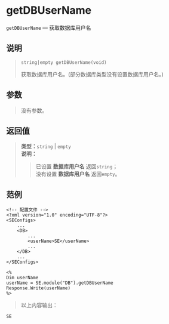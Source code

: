 getDBUserName
=============
`getDBUserName` &mdash; 获取数据库用户名

说明
----
>     string|empty getDBUserName(void)
> 获取数据库用户名。(部分数据库类型没有设置数据库用户名。)

参数
----
> 没有参数。

返回值
------
> **类型：**`string` | `empty`  
> **说明：**
>> 已设置 **数据库用户名** 返回`string`；  
>> 没有设置 **数据库用户名** 返回`empty`。

范例
----
>
    <!-- 配置文件 -->
    <?xml version="1.0" encoding="UTF-8"?>
    <SEConfigs>
        ...
        <DB>
            ...
            <userName>SE</userName>
            ...
        </DB>
        ...
    </SEConfigs>
>>
>
    <%
    Dim userName
    userName = SE.module("DB").getDBUserName
    Response.Write(userName)
    %>
> 以上内容输出：
>
    SE